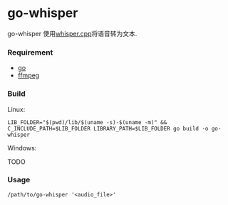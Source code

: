 # go-whisper

go-whisper 使用[whisper.cpp](https://github.com/ggerganov/whisper.cpp)将语音转为文本.

### Requirement

- [go](https://go.dev/dl/)
- [ffmpeg](https://ffmpeg.org/download.html)

### Build

Linux:

```shell
LIB_FOLDER="$(pwd)/lib/$(uname -s)-$(uname -m)" && C_INCLUDE_PATH=$LIB_FOLDER LIBRARY_PATH=$LIB_FOLDER go build -o go-whisper
```

Windows:

TODO

### Usage

```shell
/path/to/go-whisper '<audio_file>'
```
